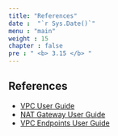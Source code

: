 ```yaml
---
title: "References"
date :  "`r Sys.Date()`" 
menu : "main"
weight : 15
chapter : false
pre : " <b> 3.15 </b> "
---
```


## References

- [VPC User Guide](https://docs.aws.amazon.com/vpc/latest/userguide/)
- [NAT Gateway User Guide](https://docs.aws.amazon.com/vpc/latest/userguide/vpc-nat-gateway.html)
- [VPC Endpoints User Guide](https://docs.aws.amazon.com/vpc/latest/privatelink/)
